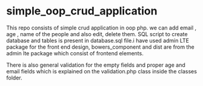# simple_oop_crud_application

This repo consists of simple crud application in oop php. we can add email , age , name of the people and also edit, delete them.
SQL script to create database and tables is present in database.sql file.i have used admin LTE package for the front end design, bowers_component and dist are from the admin lte package which consist of frontend elements.

There is also general validation for the empty fields and proper age and email fields which is explained on the validation.php class inside the classes folder.


